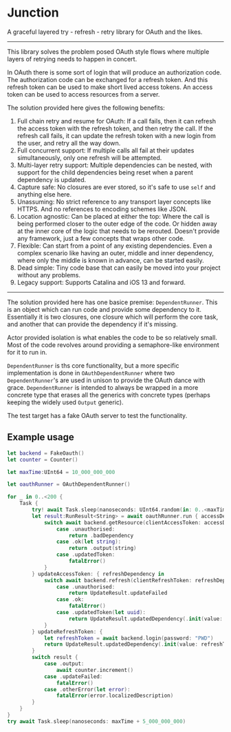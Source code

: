 # Junction
A graceful layered try - refresh - retry library for OAuth and the likes.

---

This library solves the problem posed OAuth style flows where multiple layers of retrying needs to happen in concert.

In OAuth there is some sort of login that will produce an authorization code. The authorization code can be exchanged for a refresh token. And this refresh token can be used to make short lived access tokens. An access token can be used to access resources from a server.

The solution provided here gives the following benefits:
1. Full chain retry and resume for OAuth: If a call fails, then it can refresh the access token with the refresh token, and then retry the call. If the refresh call fails, it can update the refresh token with a new login from the user, and retry all the way down.
2. Full concurrent support: If multiple calls all fail at their updates simultaneously, only one refresh will be attempted.
3. Multi-layer retry support: Multiple dependencies can be nested, with support for the child dependencies being reset when a parent dependency is updated. 
4. Capture safe: No closures are ever stored, so it's safe to use `self` and anything else here.
5. Unassuming: No strict reference to any transport layer concepts like HTTPS. And no references to encoding schemes like JSON.
6. Location agnostic: Can be placed at either the top: Where the call is being performed closer to the outer edge of the code. Or hidden away at the inner core of the logic that needs to be rerouted. Doesn't provide any framework, just a few concepts that wraps other code.
7. Flexible: Can start from a point of any existing dependencies. Even a complex scenario like having an outer, middle and inner dependency, where only the middle is known in advance, can be started easily.
8. Dead simple: Tiny code base that can easily be moved into your project without any problems.
9. Legacy support: Supports Catalina and iOS 13 and forward.

---

The solution provided here has one basice premise: `DependentRunner`. This is an object which can run code and provide some dependency to it. Essentially it is two closures, one closure which will perform the core task, and another that can provide the dependency if it's missing.

Actor provided isolation is what enables the code to be so relatively small. Most of the code revolves around providing a semaphore-like environment for it to run in.

`DependentRunner` is ths core functionality, but a more specific implementation is done in `OAuthDependentRunner` where two `DependentRunner`'s are used in unison to provide the OAuth dance with grace. `DependentRunner` is intended to always be wrapped in a more concrete type that erases all the generics with concrete types (perhaps keeping the widely used `Output` generic).

The test target has a fake OAuth server to test the functionality.

## Example usage

```Swift
let backend = FakeOauth()
let counter = Counter()

let maxTime:UInt64 = 10_000_000_000

let oauthRunner = OAuthDependentRunner()

for _ in 0..<200 {
    Task {
        try! await Task.sleep(nanoseconds: UInt64.random(in: 0..<maxTime))
        let result:RunResult<String> = await oauthRunner.run { accessDependency in
            switch await backend.getResource(clientAccessToken: accessDependency.value) {
                case .unauthorised:
                    return .badDependency
                case .ok(let string):
                    return .output(string)
                case .updatedToken:
                    fatalError()
            }
        } updateAccessToken: { refreshDependency in
            switch await backend.refresh(clientRefreshToken: refreshDependency.value) {
                case .unauthorised:
                    return UpdateResult.updateFailed
                case .ok:
                    fatalError()
                case .updatedToken(let uuid):
                    return UpdateResult.updatedDependency(.init(value: uuid))
            }
        } updateRefreshToken: {
            let refreshToken = await backend.login(password: "PWD")
            return UpdateResult.updatedDependency(.init(value: refreshToken.token))
        }
        switch result {
            case .output:
                await counter.increment()
            case .updateFailed:
                fatalError()
            case .otherError(let error):
                fatalError(error.localizedDescription)
        }
    }
}
try await Task.sleep(nanoseconds: maxTime + 5_000_000_000)
```

